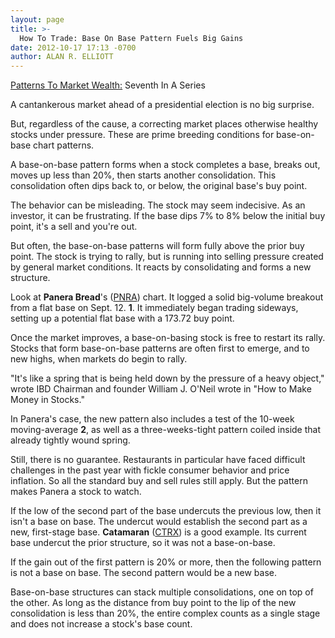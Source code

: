 ```yaml
---
layout: page
title: >-
  How To Trade: Base On Base Pattern Fuels Big Gains
date: 2012-10-17 17:13 -0700
author: ALAN R. ELLIOTT
---
```





[Patterns To Market Wealth:](http://news.investors.com/special-report/627625-patterns-to-market-wealth.aspx) Seventh In A Series


A cantankerous market ahead of a presidential election is no big surprise.


But, regardless of the cause, a correcting market places otherwise healthy stocks under pressure. These are prime breeding conditions for base-on-base chart patterns.


A base-on-base pattern forms when a stock completes a base, breaks out, moves up less than 20%, then starts another consolidation. This consolidation often dips back to, or below, the original base's buy point.


The behavior can be misleading. The stock may seem indecisive. As an investor, it can be frustrating. If the base dips 7% to 8% below the initial buy point, it's a sell and you're out.


But often, the base-on-base patterns will form fully above the prior buy point. The stock is trying to rally, but is running into selling pressure created by general market conditions. It reacts by consolidating and forms a new structure.


Look at **Panera Bread**'s ([PNRA](https://research.investors.com/quote.aspx?symbol=PNRA)) chart. It logged a solid big-volume breakout from a flat base on Sept. 12. **1**. It immediately began trading sideways, setting up a potential flat base with a 173.72 buy point.


Once the market improves, a base-on-basing stock is free to restart its rally. Stocks that form base-on-base patterns are often first to emerge, and to new highs, when markets do begin to rally.


"It's like a spring that is being held down by the pressure of a heavy object," wrote IBD Chairman and founder William J. O'Neil wrote in "How to Make Money in Stocks."


In Panera's case, the new pattern also includes a test of the 10-week moving-average **2**, as well as a three-weeks-tight pattern coiled inside that already tightly wound spring.


Still, there is no guarantee. Restaurants in particular have faced difficult challenges in the past year with fickle consumer behavior and price inflation. So all the standard buy and sell rules still apply. But the pattern makes Panera a stock to watch.


If the low of the second part of the base undercuts the previous low, then it isn't a base on base. The undercut would establish the second part as a new, first-stage base. **Catamaran** ([CTRX](https://research.investors.com/quote.aspx?symbol=CTRX)) is a good example. Its current base undercut the prior structure, so it was not a base-on-base.


If the gain out of the first pattern is 20% or more, then the following pattern is not a base on base. The second pattern would be a new base.


Base-on-base structures can stack multiple consolidations, one on top of the other. As long as the distance from buy point to the lip of the new consolidation is less than 20%, the entire complex counts as a single stage and does not increase a stock's base count.




